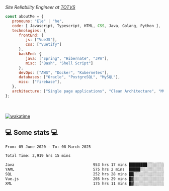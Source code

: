 <p><em>Site Reliability Engineer at <a href="https://www.totvs.com/">TOTVS</a></br>
</em></p>


```javascript
const aboutMe = {
   pronouns: "Ele" | "he",
   code: [ Javascript, Typescript, HTML, CSS, Java, Golang, Python ],
   technologies: {
      frontEnd: {
         js: ["VueJS"],
         css: ["Vuetify"]
      },
      backEnd: {
         java: ["Spring", "Hibernate", "JPA"],
         misc: ["Bash", "Shell Script"]
      },
      devOps: ["AWS", "Docker", "Kubernetes"],
      databases: ["Oracle", "PostgreSQL", "MySQL"],
      misc: ["firebase"],
   },
   architecture: ["Single page applications", "Clean Architecture", "MVC", "Microservices"],
};
```
</br></br>
[![wakatime](https://wakatime.com/badge/user/a3a8ed06-d304-4d6b-bc86-4adc418cdea7.svg)](https://wakatime.com/@a3a8ed06-d304-4d6b-bc86-4adc418cdea7)
<h2>💻 Some stats 💻</h2>

<!--START_SECTION:waka-->

```txt
From: 05 June 2020 - To: 08 March 2025

Total Time: 2,919 hrs 15 mins

Java                                   953 hrs 17 mins ████████░░░░░░░░░░░░░░░░░   32.66 %
YAML                                   575 hrs 2 mins  █████░░░░░░░░░░░░░░░░░░░░   19.70 %
SQL                                    252 hrs 28 mins ██░░░░░░░░░░░░░░░░░░░░░░░   08.65 %
Vue.js                                 205 hrs 29 mins █▓░░░░░░░░░░░░░░░░░░░░░░░   07.04 %
XML                                    175 hrs 11 mins █▓░░░░░░░░░░░░░░░░░░░░░░░   06.00 %
```

<!--END_SECTION:waka-->
